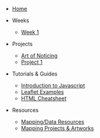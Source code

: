 * [Home](/README.md)

* Weeks
    * [Week 1](weeks/week_01.md)


* Projects
    * [Art of Noticing](projects/art-of-noticing.md)
    * [Project 1](projects/project_01.md)


* Tutorials & Guides
    * [Introduction to Javascript](tutorials_guides/intro-to-javascript.md)
    * [Leaflet Examples](tutorials_guides/leaflet_examples/README.md)
    * [HTML Cheatsheet ](https://drive.google.com/file/d/1V_Th2OPnb6FcRVPMcpqeWigFD7DC1XYx/view?usp=sharing)

    
* Resources
    * [Mapping/Data Resources](resources/mapping_and_data.md)
    * [Mapping Projects & Artworks](resources/projects_and_artworks.md)

<!-- * Technical Exercises
    * [Week 2 exercises](tutorials_guides/exercises/week_02_excercises.md)
    * [Week 3 exercises](tutorials_guides/exercises/week_03_excercises.md)
    * [Week 4 Studio](tutorials_guides/exercises/week_04_studio/README.md)
    * [Week 6 Studio](tutorials_guides/exercises/week_06_studio/Kepler_studio.md)
    * [Week 7 Studio](tutorials_guides/exercises/week_07_studio.md)
    * [Week 9 Studio](tutorials_guides/exercises/week_09_studio.md)
    * [Week 10 Studio](tutorials_guides/exercises/week_10_studio.md) -->
